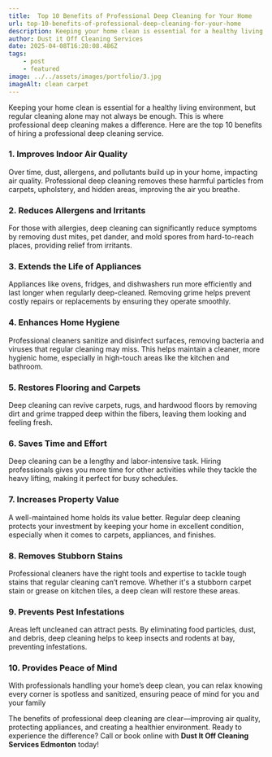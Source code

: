 ```yaml
---
title:  Top 10 Benefits of Professional Deep Cleaning for Your Home
url: top-10-benefits-of-professional-deep-cleaning-for-your-home
description: Keeping your home clean is essential for a healthy living environment, but regular cleaning alone may not always be enough.
author: Dust it Off Cleaning Services
date: 2025-04-08T16:28:08.486Z
tags:
    - post
    - featured
image: ../../assets/images/portfolio/3.jpg
imageAlt: clean carpet
---
```


Keeping your home clean is essential for a healthy living environment, but regular cleaning alone may not always be enough. This is where professional deep cleaning makes a difference. Here are the top 10 benefits of hiring a professional deep cleaning service.

### 1. Improves Indoor Air Quality

Over time, dust, allergens, and pollutants build up in your home, impacting air quality. Professional deep cleaning removes these harmful particles from carpets, upholstery, and hidden areas, improving the air you breathe.

### 2. Reduces Allergens and Irritants

For those with allergies, deep cleaning can significantly reduce symptoms by removing dust mites, pet dander, and mold spores from hard-to-reach places, providing relief from irritants.

### 3. Extends the Life of Appliances

Appliances like ovens, fridges, and dishwashers run more efficiently and last longer when regularly deep-cleaned. Removing grime helps prevent costly repairs or replacements by ensuring they operate smoothly.

### 4. Enhances Home Hygiene

Professional cleaners sanitize and disinfect surfaces, removing bacteria and viruses that regular cleaning may miss. This helps maintain a cleaner, more hygienic home, especially in high-touch areas like the kitchen and bathroom.

### 5. Restores Flooring and Carpets

Deep cleaning can revive carpets, rugs, and hardwood floors by removing dirt and grime trapped deep within the fibers, leaving them looking and feeling fresh.

### 6. Saves Time and Effort

Deep cleaning can be a lengthy and labor-intensive task. Hiring professionals gives you more time for other activities while they tackle the heavy lifting, making it perfect for busy schedules.

### 7. Increases Property Value

A well-maintained home holds its value better. Regular deep cleaning protects your investment by keeping your home in excellent condition, especially when it comes to carpets, appliances, and finishes.

### 8. Removes Stubborn Stains

Professional cleaners have the right tools and expertise to tackle tough stains that regular cleaning can’t remove. Whether it's a stubborn carpet stain or grease on kitchen tiles, a deep clean will restore these areas.

### 9. Prevents Pest Infestations

Areas left uncleaned can attract pests. By eliminating food particles, dust, and debris, deep cleaning helps to keep insects and rodents at bay, preventing infestations.

### 10. Provides Peace of Mind

With professionals handling your home’s deep clean, you can relax knowing every corner is spotless and sanitized, ensuring peace of mind for you and your family

The benefits of professional deep cleaning are clear—improving air quality, protecting appliances, and creating a healthier environment. Ready to experience the difference? Call or book online with **Dust It Off Cleaning Services Edmonton** today!